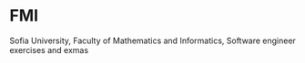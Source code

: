 # FMI
Sofia University, Faculty of Mathematics and Informatics, Software engineer exercises and exmas
